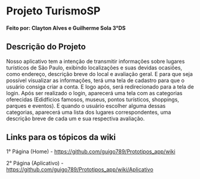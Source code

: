 # Projeto TurismoSP
#### Feito por: Clayton Alves e Guilherme Sola 3°DS

## Descrição do Projeto
  Nosso aplicativo tem a intenção de transmitir informações sobre lugares turísticos de São Paulo, exibindo localizações e suas devidas ocasiões, como endereço, descrição breve do local e avaliação geral. 
  E para que seja possível visualizar as informações, terá uma tela de cadastro para que o usuário consiga criar a conta. E logo após, será redirecionado para a tela de login.
  Após ser realizado o login, aparecerá uma tela com as categorias oferecidas (Edidficios famosos, museus, pontos turísticos, shoppings, parques e eventos). E quando o usuário escolher alguma dessas categorias, aparecerá uma lista dos lugares correspondentes, uma descrição breve de cada um e sua respectiva avaliação.


## Links para os tópicos da wiki 

1° Página (Home) - https://github.com/guigo789/Prototipos_app/wiki

2° Página (Aplicativo) - https://github.com/guigo789/Prototipos_app/wiki/Aplicativo
